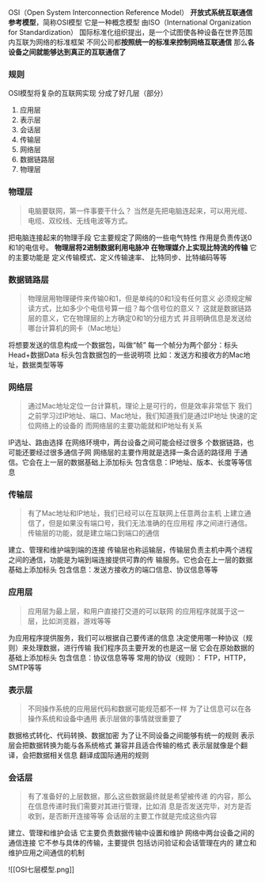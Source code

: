OSI（Open System Interconnection Reference Model）
**开放式系统互联通信参考模型**，简称OSI模型
它是一种概念模型
由ISO（International Organization for Standardization）
国际标准化组织提出，是一个试图使各种设备在世界范围内互联为网络的标准框架
不同公司都**按照统一的标准来控制网络互联通信**
那么**各设备之间就能够达到真正的互联通信了**

### 规则
OSI模型将复杂的互联网实现 分成了好几层（部分）
1. 应用层
2. 表示层
3. 会话层
4. 传输层
5. 网络层
6. 数据链路层
7. 物理层

### 物理层
>电脑要联网，第一件事要干什么？
>当然是先把电脑连起来，可以用光缆、电缆、双绞线、无线电波等方式。

把电脑连接起来的物理手段
它主要规定了网络的一些电气特性
作用是负责传送0和1的电信号。
**物理层将2进制数据利用电脉冲**
**在物理媒介上实现比特流的传输**
它的主要功能是
定义传输模式、定义传输速率、
比特同步、比特编码等等

### 数据链路层
>物理层用物理硬件来传输0和1，但是单纯的0和1没有任何意义
>必须规定解读方式，比如多少个电信号算一组？每个信号位的意义？
>这就是数据链路层的意义，它在物理层的上方确定0和1的分组方式
>并且明确信息是发送给哪台计算机的网卡（Mac地址）

将想要发送的信息构成一个数据包，叫做“帧”
每一个帧分为两个部分：标头Head+数据Data
标头包含数据包的一些说明项
比如：发送方和接收方的Mac地址，数据类型等等

### 网络层
>通过Mac地址定位一台计算机，理论上是可行的，但是效率非常低下
>我们之前学习过IP地址、端口、Mac地址，我们知道我们是通过IP地址
>快速的定位网络上的设备的
>而网络层的主要功能就和IP地址有关系

IP选址、路由选择
在网络环境中，两台设备之间可能会经过很多
个数据链路，也可能还要经过很多通信子网
网络层的主要作用就是选择一条合适的路径用
于通信。它会在上一层的数据基础上添加标头
包含信息：IP地址、版本、长度等等信息

### 传输层
>有了Mac地址和IP地址，我们已经可以在互联网上任意两台主机
>上建立通信了，但是如果没有端口号，我们无法准确的在应用程
>序之间进行通信。传输层的功能，就是建立端口到端口的通信

建立、管理和维护端到端的连接
传输层也称运输层，传输层负责主机中两个进程
之间的通信，功能是为端到端连接提供可靠的传
输服务。它也会在上一层的数据基础上添加标头
包含信息：发送方接收方的端口信息、协议信息等等

### 应用层
>应用层为最上层，和用户直接打交道的可以联网
>的应用程序就属于这一层，比如浏览器，游戏等等

为应用程序提供服务，我们可以根据自己要传递的信息
决定使用哪一种协议（规则）来处理数据，进行传输
我们程序员主要开发的也是这一层
它会在原始数据的基础上添加标头
包含信息：协议信息等等
常用的协议（规则）：
FTP，HTTP，SMTP等等

### 表示层
>不同操作系统的应用层代码和数据可能规范都不一样
>为了让信息可以在各操作系统和设备中通用
>表示层做的事情就很重要了

数据格式转化、代码转换、数据加密
为了让不同设备之间能够有统一的规则
表示层会把数据转换为能与各系统格式
兼容并且适合传输的格式
表示层就像是个翻译，会把数据相关信息
翻译成国际通用的规则

### 会话层
>有了准备好的上层数据，那么这些数据最终就是希望被传递
>的内容，那么在信息传递时我们需要对其进行管理，比如消
>息是否发送完毕，对方是否收到，是否断开连接等等
>会话层的主要工作就是完成这些内容

建立、管理和维护会话
它主要负责数据传输中设置和维护
网络中两台设备之间的通信连接
它不参与具体的传输，主要提供
包括访问验证和会话管理在内的
建立和维护应用之间通信的机制

![[OSI七层模型.png]]